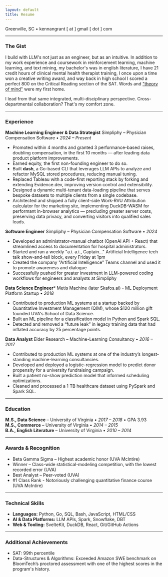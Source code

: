 ```yaml
---
layout: default
title: Resume
---
```


<style>
  h1 a {
    color: black; /* This specifically targets anchor tags inside h1 and sets their color */
    text-decoration: none; /* Optional: remove the underline if you don't want it */
  }

  /* You might also want to consider hover/active/visited states for the link */
  h1 a:hover {
    color: darkgray; /* Example: make it darker on hover */
  }

  h1 a:visited {
    color: black; /* Keep visited links black */
  }
</style>

Greenville, SC • kennangrant [ at ] gmail [ dot ] com

---

### The Gist
I build with LLM's not just as an engineer, but as an intuitive. In addition to my work experience and coursework in reinforcement learning, machine learning, and text mining, my bachelor's was in english literature, I have 21 credit hours of clinical mental health therapist training, I once upon a time won a creative writing award, and way back in high school I scored a perfect 800 on the Critical Reading section of the SAT. Words and ["theory of mind"](https://en.wikipedia.org/wiki/Theory_of_mind) were my first home.

I lead from that same integrated, multi-disciplinary perspective. Cross-departmental collaboration? That's my comfort zone.

---

### Experience

**Machine Learning Engineer & Data Strategist**
Simpliphy – Physician Compensation Software • _2024 – Present_
- Promoted within 4 months and granted 3 performance-based raises, doubling compensation, in the first 10 months — after leading data product platform improvements.
- Earned equity, the first non-founding engineer to do so.
- Built **dash**, a Go-based CLI that leverages LLM APIs to analyze and refactor MySQL stored procedures, reducing manual tuning.
- Replaced Tableau with a code-first reporting stack by forking and extending Evidence.dev, improving version control and extensibility.
- Designed a dynamic multi-tenant data-loading pipeline that serves bespoke datasets to multiple clients from a single codebase.
- Architected and shipped a fully client-side Work-RVU Attribution calculator for the marketing site, implementing DuckDB-WASM for performant in-browser analytics — precluding greater server costs, preserving data privacy, and converting visitors into qualified sales leads.

**Software Engineer**
Simpliphy – Physician Compensation Software • _2024_
- Developed an administrator-manual chatbot (OpenAI API + React) that streamlined access to documentation for hospital administrators.
- Started and ran a weekly "a.i. a.i., Captain..." Artificial Intelligence tech talk show-and-tell block, every Friday at 1pm
- Created the company "Artificial Intelligence" Teams channel and used it to promote awareness and dialogue
- Successfully pushed for greater investment in LLM-powered coding workflows for engineers and analysts at Simpliphy

**Data Science Engineer***
Metis Machine (later Skafos.ai) - ML Deployment Platform Startup • _2018_
- Contributed to production ML systems at a startup backed by Quantitative Investment Management (QIM), whose $120 million gift founded UVA's School of Data Science.
- Built an ML pipeline for a classification model in Python and Spark SQL.
- Detected and removed a “future leak” in legacy training data that had inflated accuracy by 25 percentage points.

**Data Analyst**
Elder Research – Machine-Learning Consultancy • _2016 – 2017_
- Contributed to production ML systems at one of the industry’s longest-standing machine-learning consultancies.
- Developed and deployed a logistic-regression model to predict donor propensity for a university fundraising campaign.
- Built a patient no-show prediction model that informed scheduling optimizations.
- Cleaned and processed a 1 TB healthcare dataset using PySpark and Spark SQL.

---

### Education
**M.S., Data Science** – University of Virginia • _2017 – 2018_ • GPA 3.93    
**M.S., Commerce** – University of Virginia • _2014 – 2015_  
**B.A., English Literature** – University of Virginia • _2010 – 2014_  

---

### Awards & Recognition
- Beta Gamma Sigma – Highest academic honor (UVA McIntire)
- Winner – Class-wide statistical-modeling competition, with the lowest recorded error (UVA)
- Best Analyst – Peer-voted (UVA)
- #1 Class Rank - Notoriously challenging quantitative finance course (UVA McIntire)

---

### Technical Skills
- **Languages:** Python, Go, SQL, Bash, JavaScript, HTML/CSS
- **AI & Data Platforms:** LLM APIs, Spark, Snowflake, DBT
- **Web & Tooling:** SvelteKit, DuckDB, React, Git/GitHub Actions

---

### Additional Achievements
- SAT: 99th percentile
- Data-Structures & Algorithms: Exceeded Amazon SWE benchmark on BloomTech’s proctored assessment with one of the highest scores in the program's history.
